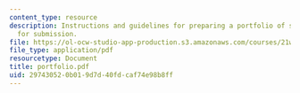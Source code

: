 ```yaml
---
content_type: resource
description: Instructions and guidelines for preparing a portfolio of student work
  for submission.
file: https://ol-ocw-studio-app-production.s3.amazonaws.com/courses/21w-730-5-writing-on-contemporary-issues-imagining-the-future-fall-2007/297430520b019d7d40fdcaf74e98b8ff_portfolio.pdf
file_type: application/pdf
resourcetype: Document
title: portfolio.pdf
uid: 29743052-0b01-9d7d-40fd-caf74e98b8ff
---
```

